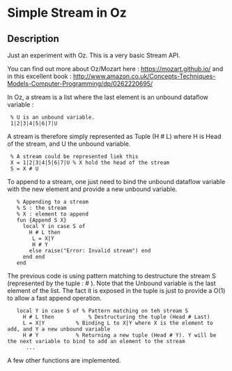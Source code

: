 # Simple Stream in Oz

## Description

Just an experiment with Oz. This is a very basic Stream API.

You can find out more about Oz/Mozart here : https://mozart.github.io/ and in this excellent book : http://www.amazon.co.uk/Concepts-Techniques-Models-Computer-Programming/dp/0262220695/


In Oz, a stream is a list where the last element is an unbound dataflow variable :
```oz
 % U is an unbound variable.
 1|2|3|4|5|6|7|U
```

A stream is therefore simply represented as Tuple (H # L) where H is Head of the stream, and U the unbound variable.
```oz
 % A stream could be represented liek this
 X = 1|2|3|4|5|6|7|U % X hold the head of the stream
 S = X # U
```


To append to a stream, one just need to bind the unbound dataflow variable with the new element and provide a new unbound variable.

```oz
   % Appending to a stream
   % S : the stream 
   % X : element to append
   fun {Append S X} 
     local Y in case S of
	   H # L then 
	   	L = X|Y  
	    H # Y
	   else raise("Error: Invalid stream") end
	 end end   
   end
```

The previous code is using pattern matching to destructure the stream S (represented by the tuple : <Head of List> # <Unbound variable>).
Note that the Unbound variable is the last element of the list. The fact it is exposed in the tuple is just to provide a O(1) to allow a fast append operation.
```oz
   local Y in case S of % Pattern matching on teh stream S
	 H # L then 		  % Destructuring the tuple (Head # Last)
	 L = X|Y  		  % Binding L to X|Y where X is the element to add, and Y a new unbound variable
	 H # Y			  % Returning a new tuple (Head # Y). Y will be the next variable to bind to add an element to the stream
	  ...
```

A few other functions are implemented.


